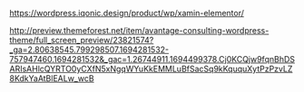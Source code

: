 <!-- Lawyers, Accounting and etc -->

<!-- Xamin -->
https://wordpress.iqonic.design/product/wp/xamin-elementor/


<!-- Avantage -->
http://preview.themeforest.net/item/avantage-consulting-wordpress-theme/full_screen_preview/23821574?_ga=2.80638545.799298507.1694281532-757947460.1694281532&_gac=1.26744911.1694499378.Cj0KCQjw9fqnBhDSARIsAHlcQYRTO0yCXfN5xNgqWYuKkEMMLuBfSacSq9kKququXytPzPzvLZ8KdkYaAtBlEALw_wcB